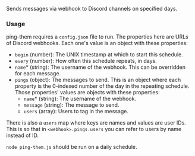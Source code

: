 Sends messages via webhook to Discord channels on specified days.

### Usage

ping-them requires a `config.json` file to run. The properties here are URLs of Discord webhooks. Each one's value is an object with these properties:

- `begin` (number): The UNIX timestamp at which to start this schedule.
- `every` (number): How often this schedule repeats, in days.
- `name`* (string): The username of the webhook. This can be overridden for each message.
- `pings` (object): The messages to send. This is an object where each property is the 0-indexed number of the day in the repeating schedule. Those properties' values are objects with these properties:
  - `name`* (string): The username of the webhook.
  - `message` (string): The message to send.
  - `users` (array): Users to tag in the message.

There is also a `users` map where keys are names and values are user IDs. This is so that in `<webhook>.pings.users` you can refer to users by name instead of ID.

`node ping-them.js` should be run on a daily schedule.
